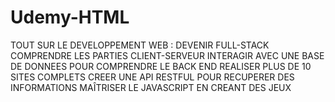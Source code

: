 # Udemy-HTML
TOUT SUR LE DEVELOPPEMENT WEB : DEVENIR FULL-STACK COMPRENDRE LES PARTIES CLIENT-SERVEUR INTERAGIR AVEC UNE BASE DE DONNEES POUR COMPRENDRE LE BACK END REALISER PLUS DE 10 SITES COMPLETS CREER UNE API RESTFUL POUR RECUPERER DES INFORMATIONS MAÎTRISER LE JAVASCRIPT EN CREANT DES JEUX
